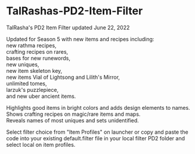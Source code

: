 # TalRashas-PD2-Item-Filter <br>
TalRasha's PD2 Item Filter updated June 22, 2022 <br>

Updated for Season 5 with new items and recipes including:<br>new rathma recipes,<br>crafting recipes on rares,<br>bases for new runewords,<br>new uniques,<br>new item skeleton key,<br>new items Vial of Lightsong and Lilith's Mirror,<br>unlimited tomes,<br>larzuk's puzzlepiece,<br>and new uber ancient items.<br>

Highlights good items in bright colors and adds design elements to names.<br> Shows crafting recipes on magic/rare items and maps. <br>Reveals names of most uniques and sets unidentified.<br>

Select filter choice from "Item Profiles" on launcher or copy and paste the code into your existing default.filter file in your local filter PD2 folder and select local on item profiles.
